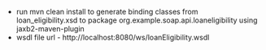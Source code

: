 * run mvn clean install to generate binding classes from loan_eligibility.xsd to package org.example.soap.api.loaneligibility using jaxb2-maven-plugin
* wsdl file url - http://localhost:8080/ws/loanEligibility.wsdl
